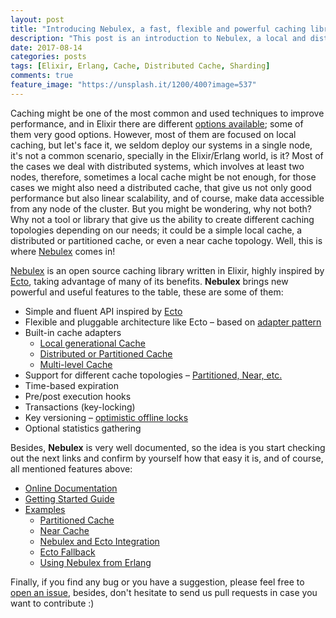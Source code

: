 ```yaml
---
layout: post
title: "Introducing Nebulex, a fast, flexible and powerful caching library for Elixir"
description: "This post is an introduction to Nebulex, a local and distributed caching tool for Elixir."
date: 2017-08-14
categories: posts
tags: [Elixir, Erlang, Cache, Distributed Cache, Sharding]
comments: true
feature_image: "https://unsplash.it/1200/400?image=537"
---
```


Caching might be one of the most common and used techniques to improve
performance, and in Elixir there are different [options available](https://github.com/h4cc/awesome-elixir#caching);
some of them very good options. However, most of them are focused on local
caching, but let's face it, we seldom deploy our systems in a single node, it's
not a common scenario, specially in the Elixir/Erlang world, is it? Most of the
cases we deal with distributed systems, which involves at least two nodes,
therefore, sometimes a local cache might be not enough, for those cases we might
also need a distributed cache, that give us not only good performance but also
linear scalability, and of course, make data accessible from any node of the
cluster. But you might be wondering, why not both? Why not a tool or library
that give us the ability to create different caching topologies depending on
our needs; it could be a simple local cache, a distributed or partitioned cache,
or even a near cache topology. Well, this is where [Nebulex](https://github.com/cabol/nebulex) comes in!
<!--more-->

[Nebulex](https://github.com/cabol/nebulex) is an open source caching library
written in Elixir, highly inspired by [Ecto](https://github.com/elixir-ecto/ecto),
taking advantage of many of its benefits. **Nebulex** brings new powerful and
useful features to the table, these are some of them:

  * Simple and fluent API inspired by [Ecto](https://github.com/elixir-ecto/ecto)
  * Flexible and pluggable architecture like Ecto – based on [adapter pattern](https://en.wikipedia.org/wiki/Adapter_pattern)
  * Built-in cache adapters
    - [Local generational Cache](http://hexdocs.pm/nebulex/Nebulex.Adapters.Local.html)
    - [Distributed or Partitioned Cache](http://hexdocs.pm/nebulex/Nebulex.Adapters.Dist.html)
    - [Multi-level Cache](http://hexdocs.pm/nebulex/Nebulex.Adapters.Multilevel.html)
  * Support for different cache topologies – [Partitioned, Near, etc.](https://es.slideshare.net/C0deKhan/distributed-caching-essential-lessons-ts-1402)
  * Time-based expiration
  * Pre/post execution hooks
  * Transactions (key-locking)
  * Key versioning – [optimistic offline locks](https://martinfowler.com/eaaCatalog/optimisticOfflineLock.html)
  * Optional statistics gathering

Besides, **Nebulex** is very well documented, so the idea is you start
checking out the next links and confirm by yourself how that easy it is,
and of course, all mentioned features above:

* [Online Documentation](http://hexdocs.pm/nebulex/Nebulex.html)
* [Getting Started Guide](http://hexdocs.pm/nebulex/getting-started.html)
* [Examples](https://github.com/cabol/nebulex_examples)
  - [Partitioned Cache](https://github.com/cabol/nebulex_examples/tree/master/partitioned_cache)
  - [Near Cache](https://github.com/cabol/nebulex_examples/tree/master/near_cache)
  - [Nebulex and Ecto Integration](https://github.com/cabol/nebulex_examples/tree/master/nebulex_ecto_example)
  - [Ecto Fallback](https://github.com/cabol/nebulex_examples/tree/master/ecto_fallback)
  - [Using Nebulex from Erlang](https://github.com/cabol/nebulex_examples/tree/master/erlang_cache)

Finally, if you find any bug or you have a suggestion, please feel free to
[open an issue](https://github.com/cabol/nebulex/issues), besides, don't
hesitate to send us pull requests in case you want to contribute :)
